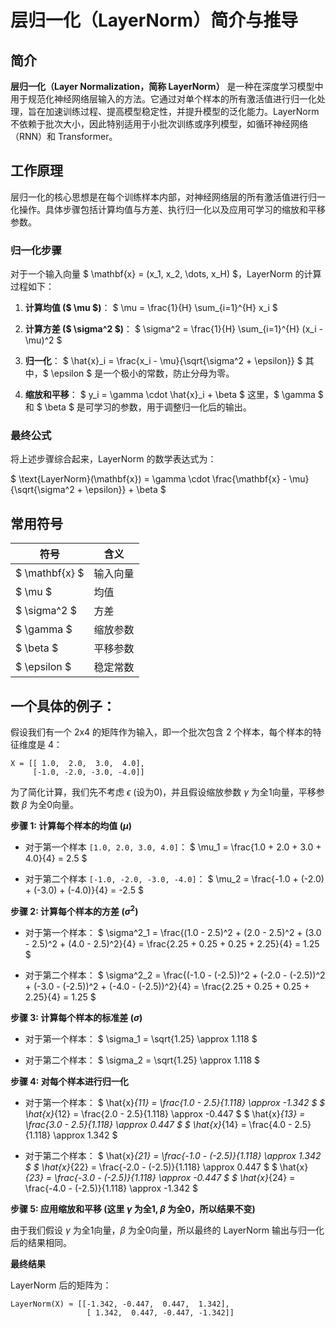 
# 层归一化（LayerNorm）简介与推导

## 简介

**层归一化（Layer Normalization，简称 LayerNorm）** 是一种在深度学习模型中用于规范化神经网络层输入的方法。它通过对单个样本的所有激活值进行归一化处理，旨在加速训练过程、提高模型稳定性，并提升模型的泛化能力。LayerNorm 不依赖于批次大小，因此特别适用于小批次训练或序列模型，如循环神经网络（RNN）和 Transformer。

## 工作原理

层归一化的核心思想是在每个训练样本内部，对神经网络层的所有激活值进行归一化操作。具体步骤包括计算均值与方差、执行归一化以及应用可学习的缩放和平移参数。

### 归一化步骤

对于一个输入向量 $ \mathbf{x} = (x_1, x_2, \dots, x_H) $，LayerNorm 的计算过程如下：

1. **计算均值 ($ \mu $)**：
    $ \mu = \frac{1}{H} \sum_{i=1}^{H} x_i $

2. **计算方差 ($ \sigma^2 $)**：
    $ \sigma^2 = \frac{1}{H} \sum_{i=1}^{H} (x_i - \mu)^2 $

3. **归一化**：
    $ \hat{x}_i = \frac{x_i - \mu}{\sqrt{\sigma^2 + \epsilon}} $
    其中，$ \epsilon $ 是一个极小的常数，防止分母为零。

4. **缩放和平移**：
    $ y_i = \gamma \cdot \hat{x}_i + \beta $
    这里，$ \gamma $ 和 $ \beta $ 是可学习的参数，用于调整归一化后的输出。

### 最终公式

将上述步骤综合起来，LayerNorm 的数学表达式为：

$ \text{LayerNorm}(\mathbf{x}) = \gamma \cdot \frac{\mathbf{x} - \mu}{\sqrt{\sigma^2 + \epsilon}} + \beta $

## 常用符号

| 符号           | 含义         |
| -------------- | ------------ |
| $ \mathbf{x} $ | 输入向量     |
| $ \mu $        | 均值         |
| $ \sigma^2 $   | 方差         |
| $ \gamma $     | 缩放参数     |
| $ \beta $      | 平移参数     |
| $ \epsilon $   | 稳定常数     |

## 一个具体的例子：

假设我们有一个 2x4 的矩阵作为输入，即一个批次包含 2 个样本，每个样本的特征维度是 4：

```
X = [[ 1.0,  2.0,  3.0,  4.0],
     [-1.0, -2.0, -3.0, -4.0]]
```

为了简化计算，我们先不考虑 $\epsilon$ (设为0)，并且假设缩放参数 $\gamma$ 为全1向量，平移参数 $\beta$ 为全0向量。

**步骤 1: 计算每个样本的均值 ($\mu$)**

*   对于第一个样本 `[1.0, 2.0, 3.0, 4.0]`：
    $ \mu_1 = \frac{1.0 + 2.0 + 3.0 + 4.0}{4} = 2.5 $

*   对于第二个样本 `[-1.0, -2.0, -3.0, -4.0]`：
    $ \mu_2 = \frac{-1.0 + (-2.0) + (-3.0) + (-4.0)}{4} = -2.5 $

**步骤 2: 计算每个样本的方差 ($\sigma^2$)**

*   对于第一个样本：
    $ \sigma^2_1 = \frac{(1.0 - 2.5)^2 + (2.0 - 2.5)^2 + (3.0 - 2.5)^2 + (4.0 - 2.5)^2}{4} = \frac{2.25 + 0.25 + 0.25 + 2.25}{4} = 1.25 $

*   对于第二个样本：
    $ \sigma^2_2 = \frac{(-1.0 - (-2.5))^2 + (-2.0 - (-2.5))^2 + (-3.0 - (-2.5))^2 + (-4.0 - (-2.5))^2}{4} = \frac{2.25 + 0.25 + 0.25 + 2.25}{4} = 1.25 $

**步骤 3: 计算每个样本的标准差 ($\sigma$)**

*   对于第一个样本：
    $ \sigma_1 = \sqrt{1.25} \approx 1.118 $

*   对于第二个样本：
    $ \sigma_2 = \sqrt{1.25} \approx 1.118 $

**步骤 4: 对每个样本进行归一化**

*   对于第一个样本：
    $ \hat{x}_{11} = \frac{1.0 - 2.5}{1.118} \approx -1.342 $
    $ \hat{x}_{12} = \frac{2.0 - 2.5}{1.118} \approx -0.447 $
    $ \hat{x}_{13} = \frac{3.0 - 2.5}{1.118} \approx 0.447 $
    $ \hat{x}_{14} = \frac{4.0 - 2.5}{1.118} \approx 1.342 $

*   对于第二个样本：
    $ \hat{x}_{21} = \frac{-1.0 - (-2.5)}{1.118} \approx 1.342 $
    $ \hat{x}_{22} = \frac{-2.0 - (-2.5)}{1.118} \approx 0.447 $
    $ \hat{x}_{23} = \frac{-3.0 - (-2.5)}{1.118} \approx -0.447 $
    $ \hat{x}_{24} = \frac{-4.0 - (-2.5)}{1.118} \approx -1.342 $

**步骤 5: 应用缩放和平移 (这里 $\gamma$ 为全1, $\beta$ 为全0，所以结果不变)**

由于我们假设 $\gamma$ 为全1向量，$\beta$ 为全0向量，所以最终的 LayerNorm 输出与归一化后的结果相同。

**最终结果**

LayerNorm 后的矩阵为：

```
LayerNorm(X) ≈ [[-1.342, -0.447,  0.447,  1.342],
                 [ 1.342,  0.447, -0.447, -1.342]]
```
